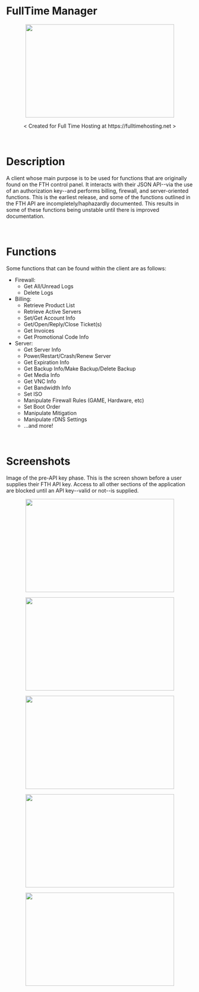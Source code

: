 # FullTime Manager
<p align="center">
  <img src="https://hostadvice.com/wp-content/uploads/2018/02/logo-8.png" width="400" height="250"></img>
</p>
<p align="center">
  < Created for Full Time Hosting at https://fulltimehosting.net >
</p>

<br/>

# Description
A client whose main purpose is to be used for functions that are originally found on the FTH control panel. It interacts with their JSON API--via the use of an authorization key--and performs billing, firewall, and server-oriented functions. This is the earliest release, and some of the functions outlined in the FTH API are incompletely/haphazardly documented. This results in some of these functions being unstable until there is improved documentation.

<br/>

# Functions
Some functions that can be found within the client are as follows:
  - Firewall:
    - Get All/Unread Logs
    - Delete Logs
  - Billing:
    - Retrieve Product List
    - Retrieve Active Servers
    - Set/Get Account Info
    - Get/Open/Reply/Close Ticket(s)
    - Get Invoices
    - Get Promotional Code Info
  - Server:
    - Get Server Info
    - Power/Restart/Crash/Renew Server
    - Get Expiration Info
    - Get Backup Info/Make Backup/Delete Backup
    - Get Media Info
    - Get VNC Info
    - Get Bandwidth Info
    - Set ISO
    - Manipulate Firewall Rules (GAME, Hardware, etc)
    - Set Boot Order
    - Manipulate Mitigation
    - Manipulate rDNS Settings
    - ...and more!

<br/>

# Screenshots
Image of the pre-API key phase. This is the screen shown before a user supplies their FTH API key. Access to all other sections of the application are blocked until an API key--valid or not--is supplied.
<p align="center">
  <img src="https://github.com/defec1iv3/FullTime-Manager/blob/master/Screenshots/ss4.PNG" width="400" height="250"></img>
</p>


<p align="center">
  <img src="https://github.com/defec1iv3/FullTime-Manager/blob/master/Screenshots/ss0.PNG" width="400" height="250"></img>
</p>


<p align="center">
  <img src="https://github.com/defec1iv3/FullTime-Manager/blob/master/Screenshots/ss1.PNG" width="400" height="250"></img>
</p>


<p align="center">
  <img src="https://github.com/defec1iv3/FullTime-Manager/blob/master/Screenshots/ss2.PNG" width="400" height="250"></img>
</p>


<p align="center">
  <img src="https://github.com/defec1iv3/FullTime-Manager/blob/master/Screenshots/ss3.PNG" width="400" height="250"></img>
</p>
